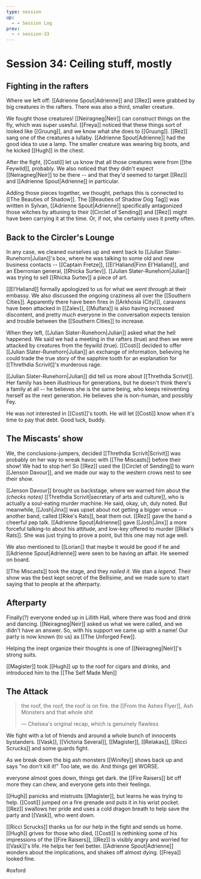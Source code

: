 ```yaml
---
type: session
up:
  - - Session Log
prev:
  - - session-33
---
```


# Session 34: Ceiling stuff, mostly

## Fighting in the rafters

Where we left off: [[Adrienne Spout|Adrienne]] and [[Rez]] were grabbed by big creatures in the rafters. There was also a third, smaller creature.

We fought those creatures! [[Neiragneg|Neir]] can construct things on the fly, which was super usesful. [[Freya]] noticed that these things sort of looked like [[Gruung]], and we know what she does to [[Gruung]]. [[Rez]] sang one of the creatures a lullaby. [[Adrienne Spout|Adrienne]] had the good idea to use a lamp. The smaller creature was wearing big boots, and he kicked [[Hugh]] in the chest.

After the fight, [[Costi]] let us know that all those creatures were from [[the Feywild]], probably. We also noticed that they didn't expect [[Neiragneg|Neir]] to be there -- and that they'd seemed to target [[Rez]] and [[Adrienne Spout|Adrienne]] in particular.

Adding those pieces together, we thought, perhaps this is connected to [[The Beauties of Shadow]]. The [[Beauties of Shadow Dog Tag]] was written in Sylvan, [[Adrienne Spout|Adrienne]] specifically antagonized those witches by attuning to their [[Circlet of Sending]] and [[Rez]] might have been carrying it at the time. Or, if not, she certainly uses it pretty often. 

## Back to the Circler's Lounge

In any case, we cleaned ourselves up and went back to [[Julian Slater-Runehorn|Julian]]'s box, where he was talking to some old and new business contacts -- [[Captain Fretze]], [[El'Haliand|Finn El'Haliand]], and an Eberronian general, [[Rhicka Surtev]]. [[Julian Slater-Runehorn|Julian]] was trying to sell [[Rhicka Surtev]] a piece of art.

[[El'Haliand]] formally apologized to us for what we *went through* at their embassy. We also discussed the ongoing craziness all over the [[Southern Cities]]. Apparently there have been fires in [[Arkhosia (City)]], caravans have been attacked in [[Zalev]], [[Mulfara]] is also having increased discontent, and pretty much everyone in the conversation expects tension and trouble between the [[Southern Cities]] to increase.

When they left, [[Julian Slater-Runehorn|Julian]] asked what the hell happened. We said we had a meeting in the rafters (true) and then we were attacked by creatures from the feywild (true). [[Costi]]  decided to offer [[Julian Slater-Runehorn|Julian]] an exchange of information, believing he could trade the true story of the sapphire tooth for an explanation for [[Threthdia Scrivit]]'s murderous rage.

[[Julian Slater-Runehorn|Julian]] did tell us more about [[Threthdia Scrivit]]. Her family has been illustrious for generations, but he doesn't think there's a family at all -- he believes she is the same being, who keeps reinventing herself as the next generation. He believes she is non-human, and possibly Fey.

He was not interested in [[Costi]]'s tooth. He will let [[Costi]] know when it's time to pay that debt. Good luck, buddy.

## The Miscasts' show

We, the conclusions-jumpers, decided [[Threthdia Scrivit|Scrivit]] was probably on her way to wreak havoc with [[The Miscasts]] before their show! We had to stop her! So [[Rez]] used the [[Circlet of Sending]] to warn [[Jenson Davour]], and we made our way to the western crows nest to see their show.

[[Jenson Davour]]  brought us backstage, where we warned him about the *(checks notes)* [[Threthdia Scrivit|secretary of arts and culture]], who is actually a soul-eating murder machine. He said, okay, uh, duly noted. But meanwhile, [[Josh|Jinx]] was upset about not getting a bigger venue -- another band, called [[Rike's Rats]], beat them out. [[Rez]] gave the band a cheerful pep talk. [[Adrienne Spout|Adrienne]] gave [[Josh|Jinx]] a more forceful talking-to about his attitude, and low-key offered to murder [[Rike's Rats]]. She was just trying to prove a point, but this one may not age well.

We also mentioned to [[Lorian]] that maybe it would be good if he and [[Adrienne Spout|Adrienne]] were seen to be having an affair. He seemed on board.

[[The Miscasts]] took the stage, and they *nailed it.* We stan a *legend*. Their show was the best kept secret of the Bellisime, and we made sure to start saying that to people at the afterparty.

## Afterparty

Finally(?) everyone ended up in Lillith Hall, where there was food and drink and dancing. [[Neiragneg|Neir]] asked us what we were called, and we didn't have an answer. So, with his support we came up with a name! Our party is now known (to us) as [[The Unforged Few]]. 

Helping the inept organize their thoughts is one of [[Neiragneg|Neir]]'s strong suits.

[[Magister]] took [[Hugh]] up to the roof for cigars and drinks, and introduced him to the [[The Self Made Men]]

## The Attack

> the roof, the roof, the roof is on fire. the [[From the Ashes Flyer]], Ash Monsters and that whole shit
> 
> — Chelsea's original recap, which is genuinely flawless

We fight with a lot of friends and around a whole bunch of innocents bystanders. [[Vask]], [[Victoria Several]], [[Magister]], [[Relakas]], [[Ricci Scrucks]] and some guards fight. 

As we break down the big ash monsters [[Winifey]] shows back up and says "no don't kill it!" Too late, we do. And things get WORSE. 

everyone almost goes down, things get dark. the [[Fire Raisers]] bit off more they can chew, and everyone gets into their feelings.

[[Hugh]] panicks and mistrusts [[Magister]], but learns he was trying to help. [[Costi]] jumped on a fire grenade and puts it in his wrist pocket. [[Rez]] swallows her pride and uses a cold dragon breath to help save the party and [[Vask]], who went down. 

[[Ricci Scrucks]] thanks us for our help in the fight and sends us home. [[Hugh]] grives for those who died, [[Costi]] is rethinking some of his impressions of the [[Fire Raisers]], [[Rez]] is visibly angry and worried for [[Vask]]'s life. He helps her feel better. [[Adrienne Spout|Adrienne]] wonders about the implications, and shakes off almost dying. [[Freya]] looked fine. 

#oxford 